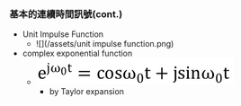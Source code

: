 ### 基本的連續時間訊號\(cont.\)

* Unit Impulse Function
  * ![](/assets/unit impulse function.png)
* complex exponential function
  * ![](/assets/exponential.png)
    * by Taylor expansion



